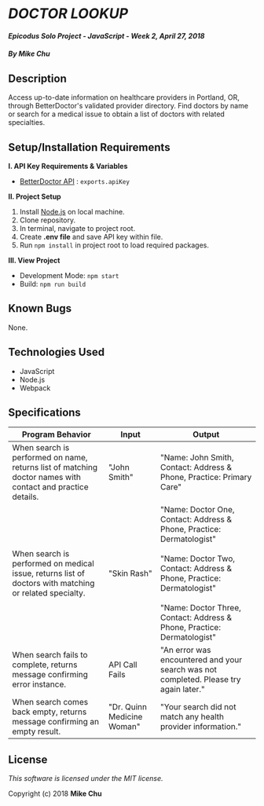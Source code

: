 # _DOCTOR LOOKUP_

#### _Epicodus Solo Project - JavaScript - Week 2, April 27, 2018_

#### _By Mike Chu_

## Description

Access up-to-date information on healthcare providers in Portland, OR, through BetterDoctor's validated provider directory. Find doctors by name or search for a medical issue to obtain a list of doctors with related specialties.

## Setup/Installation Requirements

**I. API Key Requirements & Variables**

* [BetterDoctor API](https://developer.betterdoctor.com/) : `exports.apiKey`

**II. Project Setup**

1. Install [Node.js](https://nodejs.org/en/) on local machine.
2. Clone repository.
3. In terminal, navigate to project root.
4. Create **.env file** and save API key within file.
5. Run `npm install` in project root to load required packages.

**III. View Project**

* Development Mode: `npm start`
* Build: `npm run build`

## Known Bugs

None.

## Technologies Used

* JavaScript
* Node.js
* Webpack

## Specifications

|Program Behavior|Input|Output|
|----------------|-----|------|
|When search is performed on name, returns list of matching doctor names with contact and practice details.| "John Smith"|"Name: John Smith, Contact: Address & Phone, Practice: Primary Care"|
|When search is performed on medical issue, returns list of doctors with matching or related specialty.|"Skin Rash"|"Name: Doctor One, Contact: Address & Phone, Practice: Dermatologist"<br><br>"Name: Doctor Two, Contact: Address & Phone, Practice: Dermatologist"<br><br>"Name: Doctor Three, Contact: Address & Phone, Practice: Dermatologist"|
|When search fails to complete, returns message confirming error instance.|API Call Fails|"An error was encountered and your search was not completed. Please try again later."|
|When search comes back empty, returns message confirming an empty result.|"Dr. Quinn Medicine Woman"|"Your search did not match any health provider information."|

## License

_This software is licensed under the MIT license._

Copyright (c) 2018 **Mike Chu**
